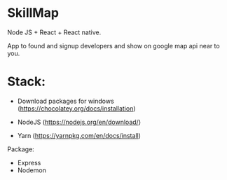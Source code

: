 # SkillMap
Node JS + React + React native.

App to found and signup developers and show on google map api near to you.

# Stack:

- Download packages for windows (https://chocolatey.org/docs/installation) 

- NodeJS (https://nodejs.org/en/download/)
- Yarn (https://yarnpkg.com/en/docs/install)

Package:
- Express
- Nodemon
